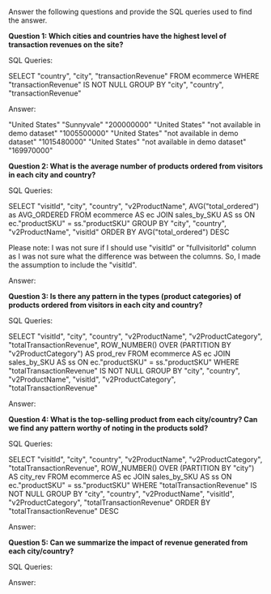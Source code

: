 Answer the following questions and provide the SQL queries used to find the answer.

    
**Question 1: Which cities and countries have the highest level of transaction revenues on the site?**


SQL Queries:

SELECT "country", "city", "transactionRevenue"
FROM ecommerce 
WHERE "transactionRevenue" IS NOT NULL
GROUP BY "city", "country", "transactionRevenue"


Answer:

"United States"	"Sunnyvale"	"200000000"
"United States"	"not available in demo dataset"	"1005500000"
"United States"	"not available in demo dataset"	"1015480000"
"United States"	"not available in demo dataset"	"169970000"


**Question 2: What is the average number of products ordered from visitors in each city and country?**


SQL Queries: 

SELECT "visitId", "city", "country", "v2ProductName", AVG("total_ordered") as AVG_ORDERED
FROM ecommerce AS ec
JOIN sales_by_SKU AS ss
ON ec."productSKU" = ss."productSKU"
GROUP BY "city", "country", "v2ProductName", "visitId"
ORDER BY AVG("total_ordered") DESC

Please note: I was not sure if I should use "visitId" or "fullvisitorId" column as I was not sure what the difference was between the columns. So, I made the assumption to include the "visitId". 



Answer:





**Question 3: Is there any pattern in the types (product categories) of products ordered from visitors in each city and country?**


SQL Queries:

SELECT "visitId", "city", "country", "v2ProductName", "v2ProductCategory", "totalTransactionRevenue", 
ROW_NUMBER() OVER (PARTITION BY "v2ProductCategory") AS prod_rev
FROM ecommerce AS ec
JOIN sales_by_SKU AS ss
ON ec."productSKU" = ss."productSKU"
WHERE "totalTransactionRevenue" IS NOT NULL
GROUP BY "city", "country", "v2ProductName", "visitId", "v2ProductCategory", "totalTransactionRevenue"


Answer:





**Question 4: What is the top-selling product from each city/country? Can we find any pattern worthy of noting in the products sold?**


SQL Queries:

SELECT "visitId", "city", "country", "v2ProductName", "v2ProductCategory", "totalTransactionRevenue", 
ROW_NUMBER() OVER (PARTITION BY "city") AS city_rev
FROM ecommerce AS ec
JOIN sales_by_SKU AS ss
ON ec."productSKU" = ss."productSKU"
WHERE "totalTransactionRevenue" IS NOT NULL
GROUP BY "city", "country", "v2ProductName", "visitId", "v2ProductCategory", "totalTransactionRevenue" 
ORDER BY "totalTransactionRevenue" DESC


Answer:





**Question 5: Can we summarize the impact of revenue generated from each city/country?**

SQL Queries:



Answer:







